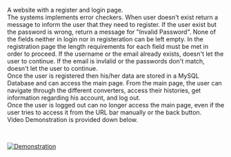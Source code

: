 A website with a register and login page. </br>
The systems implements error checkers. When user doesn't exist return a message to inform the user that they need to register. If the user exist but the password is wrong, return a message for "Invalid Password". None of the fields neither in login nor in registeration can be left empty. In the registration page the length requirements for each field must be met in order to proceed. If the username or the email already exists, doesn't let the user to continue. If the email is invlalid or the passwords don't match, doesn't let the user to continue. </br>
Once the user is registered then his/her data are stored in a MySQL Database and can access the main page. From the main page, the user can navigate through the different converters, access their histories, get information regarding his account, and log out. </br>
Once the user is logged out can no longer access the main page, even if the user tries to access it from the URL bar manually or the back button. </br>
Video Demonstration is provided down below. </br>

</br>

[![Demonstration](https://img.youtube.com/vi/5_X75FmM8Eo/maxresdefault.jpg)](https://www.youtube.com/embed/5_X75FmM8Eo) </br>
